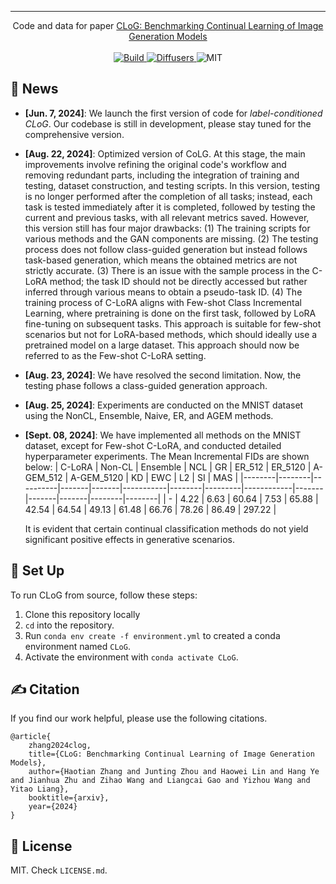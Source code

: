 <!--
<p align="center">
  <a href="https://github.com/linhaowei1/CLoG">
    <img src="figures/CLoG.png" width="50%" alt="CLoG" />
  </a>
</p>

<div align="center">

 | [日本語](docs/README_JP.md) | [English](https://github.com/linhaowei1/CLoG) | [中文简体](docs/README_CN.md) | [中文繁體](docs/README_TW.md) |

</div>
-->

---
<p align="center">
Code and data for paper <a href="https://arxiv.org/pdf/2406.04584">CLoG: Benchmarking Continual Learning of Image Generation Models</a>
    </br>
    </br>
    <a href="https://www.python.org/">
        <img alt="Build" src="https://img.shields.io/badge/Python-3.9+-1f425f.svg?color=purple">
    </a>
    <a href="https://huggingface.co/docs/diffusers">
        <img alt="Diffusers" src="https://img.shields.io/badge/Diffusers-0.26-blue">
    </a>
    <a>
        <img alt="MIT" src="https://img.shields.io/badge/License-MIT-yellow">
    </a>
</p>



## 📰 News
* **[Jun. 7, 2024]**: We launch the first version of code for *label-conditioned CLoG*. Our codebase is still in development, please stay tuned for the comprehensive version.
* **[Aug. 22, 2024]**: Optimized version of CoLG. At this stage, the main improvements involve refining the original code's workflow and removing redundant parts, including the integration of training and testing, dataset construction, and testing scripts. In this version, testing is no longer performed after the completion of all tasks; instead, each task is tested immediately after it is completed, followed by testing the current and previous tasks, with all relevant metrics saved. However, this version still has four major drawbacks: (1) The training scripts for various methods and the GAN components are missing. (2) The testing process does not follow class-guided generation but instead follows task-based generation, which means the obtained metrics are not strictly accurate. (3) There is an issue with the sample process in the C-LoRA method; the task ID should not be directly accessed but rather inferred through various means to obtain a pseudo-task ID. (4) The training process of C-LoRA aligns with Few-shot Class Incremental Learning, where pretraining is done on the first task, followed by LoRA fine-tuning on subsequent tasks. This approach is suitable for few-shot scenarios but not for LoRA-based methods, which should ideally use a pretrained model on a large dataset. This approach should now be referred to as the Few-shot C-LoRA setting.
* **[Aug. 23, 2024]**: We have resolved the second limitation. Now, the testing phase follows a class-guided generation approach.
* **[Aug. 25, 2024]**: Experiments are conducted on the MNIST dataset using the NonCL, Ensemble, Naive, ER, and AGEM methods.
* **[Sept. 08, 2024]**: We have implemented all methods on the MNIST dataset, except for Few-shot C-LoRA, and conducted detailed hyperparameter experiments. The Mean Incremental FIDs are shown below:
  | C-LoRA | Non-CL | Ensemble | NCL   | GR    | ER_512 | ER_5120 | A-GEM_512 | A-GEM_5120 | KD    | EWC   | L2    | SI     | MAS    |
  |--------|--------|----------|-------|-------|-----------|--------|---------|------------|-------|-------|-------|--------|--------|
  | -      | 4.22   | 6.63     | 60.64 | 7.53  | 65.88  | 42.54   | 64.54     | 49.13      | 61.48 | 66.76 | 78.26 | 86.49  | 297.22 |
  
  It is evident that certain continual classification methods do not yield significant positive effects in generative scenarios.

<!--
## 👋 Overview
We advocates for shifting the research focus from classification-based continual learning (CL) to **continual learning of generative models (CLoG)**. Our codebase adapts 12 existing CL methodologies of three types—replay-based, regularization-based, and parameter-isolation-based methods—to generative tasks and introduce 8 benchmarks for CLoG that feature great diversity and broad task coverage. 

<img src="figures/main-01.png">

<img src="figures/main-02.png">
-->

## 🚀 Set Up
To run CLoG from source, follow these steps:
1. Clone this repository locally
2. `cd` into the repository.
3. Run `conda env create -f environment.yml` to created a conda environment named `CLoG`.
4. Activate the environment with `conda activate CLoG`.

<!--
## 💽 Usage
Coming soon! For the time being, you can check `scripts/cifar-naive.sh` for running NCL on CIFAR-10.

## 💫 Contributions
We would love to hear from the CL community, broader machine learning, and generative AI communities, and we welcome any contributions, pull requests, or issues!
To do so, please either file a new pull request or issue. We'll be sure to follow up shortly!
-->

## ✍️ Citation
If you find our work helpful, please use the following citations.
```
@article{
    zhang2024clog,
    title={CLoG: Benchmarking Continual Learning of Image Generation Models},
    author={Haotian Zhang and Junting Zhou and Haowei Lin and Hang Ye and Jianhua Zhu and Zihao Wang and Liangcai Gao and Yizhou Wang and Yitao Liang},
    booktitle={arxiv},
    year={2024}
}
```

## 🪪 License
MIT. Check `LICENSE.md`.
